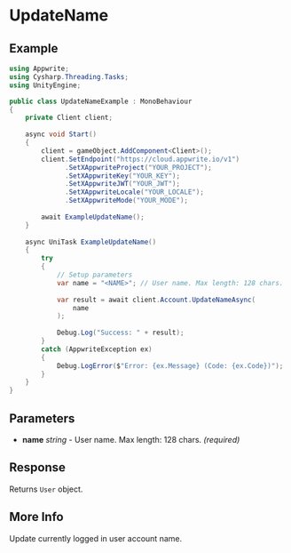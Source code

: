 # UpdateName

## Example

```csharp
using Appwrite;
using Cysharp.Threading.Tasks;
using UnityEngine;

public class UpdateNameExample : MonoBehaviour
{
    private Client client;
    
    async void Start()
    {
        client = gameObject.AddComponent<Client>();
        client.SetEndpoint("https://cloud.appwrite.io/v1")
              .SetXAppwriteProject("YOUR_PROJECT");
              .SetXAppwriteKey("YOUR_KEY");
              .SetXAppwriteJWT("YOUR_JWT");
              .SetXAppwriteLocale("YOUR_LOCALE");
              .SetXAppwriteMode("YOUR_MODE");
        
        await ExampleUpdateName();
    }
    
    async UniTask ExampleUpdateName()
    {
        try
        {
            // Setup parameters
            var name = "<NAME>"; // User name. Max length: 128 chars.
            
            var result = await client.Account.UpdateNameAsync(
                name
            );
            
            Debug.Log("Success: " + result);
        }
        catch (AppwriteException ex)
        {
            Debug.LogError($"Error: {ex.Message} (Code: {ex.Code})");
        }
    }
}
```

## Parameters

- **name** *string* - User name. Max length: 128 chars. *(required)*

## Response

Returns `User` object.
## More Info

Update currently logged in user account name.

